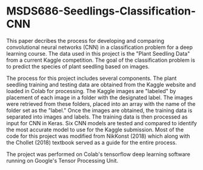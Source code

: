 # MSDS686-Seedlings-Classification-CNN
This paper decribes the process for developing and comparing convolutional neural networks (CNN) in a classification problem for a deep learning course. The data used in this project is the "Plant Seedling Data" from a current Kaggle competition. The goal of the classification problem is to predict the species of plant seedling based on images.

The process for this project includes several components. The plant seedling training and testing data are obtained from the Kaggle website and loaded in Colab for processing. The Kaggle images are "labeled" by placement of each image in a folder with the designated label. The images were retrieved from these folders, placed into an array with the name of the folder set as the "label." Once the images are obtained, the training data is separated into images and labels. The training data is then processed as input for CNN in Keras. Six CNN models are tested and compared to identify the most accurate model to use for the Kaggle submission. Most of the code for this project was modified from NikKonst (2018) which along with the Chollet (2018) textbook served as a guide for the entire process.

The project was performed on Colab's tensorflow deep learning software running on Google's Tensor Processing Unit.
